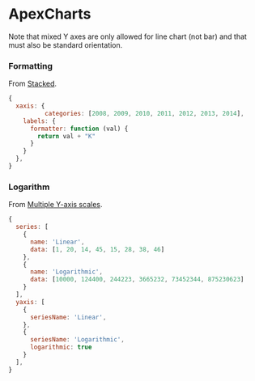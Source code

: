 # ApexCharts


Note that mixed Y axes are only allowed for line chart (not bar) and that must also be standard orientation.

### Formatting

From [Stacked](https://apexcharts.com/javascript-chart-demos/bar-charts/stacked/).

```js
{
  xaxis: {
          categories: [2008, 2009, 2010, 2011, 2012, 2013, 2014],
    labels: {
      formatter: function (val) {
        return val + "K"
      }
    }
  },
}
```

### Logarithm

From [Multiple Y-axis scales](https://apexcharts.com/docs/chart-types/multiple-yaxis-scales/).

```js
{
  series: [
    {
      name: 'Linear',
      data: [1, 20, 14, 45, 15, 28, 38, 46]
    },
    {
      name: 'Logarithmic',
      data: [10000, 124400, 244223, 3665232, 73452344, 875230623]
    }
  ],
  yaxis: [
    {
      seriesName: 'Linear',
    },
    {
      seriesName: 'Logarithmic',
      logarithmic: true
    }
  ],
}
```
